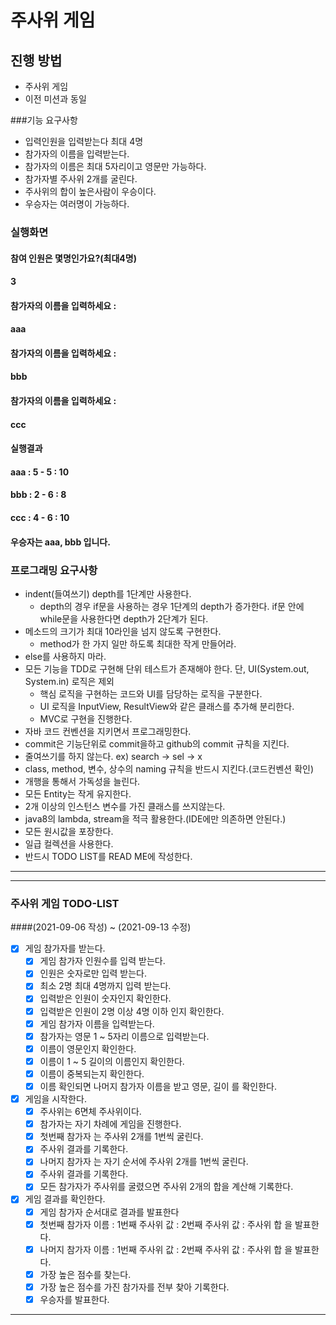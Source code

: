 # 주사위 게임
## 진행 방법
* 주사위 게임
* 이전 미션과 동일

###기능 요구사항
* 입력인원을 입력받는다 최대 4명
* 참가자의 이름을 입력받는다.
* 참가자의 이름은 최대 5자리이고 영문만 가능하다.
* 참가자별 주사위 2개를 굴린다.
* 주사위의 합이 높은사람이 우승이다.
* 우승자는 여러명이 가능하다.

### 실행화면
#### 참여 인원은 몇명인가요?(최대4명)
#### 3
#### 참가자의 이름을 입력하세요 :
#### aaa
#### 참가자의 이름을 입력하세요 :
#### bbb
#### 참가자의 이름을 입력하세요 :
#### ccc
#### 실행결과
#### aaa : 5 - 5 : 10
#### bbb : 2 - 6 : 8
#### ccc : 4 - 6 : 10
#### 우승자는 aaa, bbb 입니다.
### 프로그래밍 요구사항
* indent(들여쓰기) depth를 1단계만 사용한다.
  * depth의 경우 if문을 사용하는 경우 1단계의 depth가 증가한다. if문 안에 while문을 사용한다면 depth가 2단계가 된다.
* 메소드의 크기가 최대 10라인을 넘지 않도록 구현한다.
  * method가 한 가지 일만 하도록 최대한 작게 만들어라.
* else를 사용하지 마라.
* 모든 기능을 TDD로 구현해 단위 테스트가 존재해야 한다. 단, UI(System.out, System.in) 로직은 제외
  * 핵심 로직을 구현하는 코드와 UI를 담당하는 로직을 구분한다.
  * UI 로직을 InputView, ResultView와 같은 클래스를 추가해 분리한다.
  * MVC로 구현을 진행한다.
* 자바 코드 컨벤션을 지키면서 프로그래밍한다.
* commit은 기능단위로 commit을하고 github의 commit 규칙을 지킨다.
* 줄여쓰기를 하지 않는다. ex) search -> sel -> x
* class, method, 변수, 상수의 naming 규칙을 반드시 지킨다.(코드컨벤션 확인)
* 개행을 통해서 가독성을 늘린다.
* 모든 Entity는 작게 유지한다.
* 2개 이상의 인스턴스 변수를 가진 클래스를 쓰지않는다.
* java8의 lambda, stream을 적극 활용한다.(IDE에만 의존하면 안된다.)
* 모든 원시값을 포장한다.
* 일급 컬렉션을 사용한다.
* 반드시 TODO LIST를 READ ME에 작성한다.
---
---
### 주사위 게임 TODO-LIST 
####(2021-09-06 작성) ~ (2021-09-13 수정)
- [X] 게임 참가자를 받는다.
  - [X] 게임 참가자 인원수를 입력 받는다.
  - [X] 인원은 숫자로만 입력 받는다.
  - [X] 최소 2명 최대 4명까지 입력 받는다.
  - [X] 입력받은 인원이 숫자인지 확인한다.
  - [X] 입력받은 인원이 2명 이상 4명 이하 인지 확인한다.
  - [X] 게임 참가자 이름을 입력받는다.
  - [X] 참가자는 영문 1 ~ 5자리 이름으로 입력받는다.
  - [X] 이름이 영문인지 확인한다.
  - [X] 이름이 1 ~ 5 길이의 이름인지 확인한다.
  - [X] 이름이 중복되는지 확인한다.
  - [X] 이름 확인되면 나머지 참가자 이름을 받고 영문, 길이 를 확인한다.
- [X] 게임을 시작한다.
  - [X] 주사위는 6면체 주사위이다.
  - [X] 참가자는 자기 차례에 게임을 진행한다.
  - [X] 첫번째 참가자 는 주사위 2개를 1번씩 굴린다.
  - [X] 주사위 결과를 기록한다.
  - [X] 나머지 참가자 는 자기 순서에 주사위 2개를 1번씩 굴린다.
  - [X] 주사위 결과를 기록한다.
  - [X] 모든 참가자가 주사위를 굴렸으면 주사위 2개의 합을 계산해 기록한다.
- [X] 게임 결과를 확인한다. 
  - [X] 게임 참가자 순서대로 결과를 발표한다
  - [X] 첫번째 참가자 이름 : 1번째 주사위 값 : 2번째 주사위 값 : 주사위 합 을 발표한다.
  - [X] 나머지 참가자 이름 : 1번째 주사위 값 : 2번째 주사위 값 : 주사위 합 을 발표한다.
  - [X] 가장 높은 점수를 찾는다.
  - [X] 가장 높은 점수를 가진 참가자를 전부 찾아 기록한다.
  - [X] 우승자를 발표한다.
---